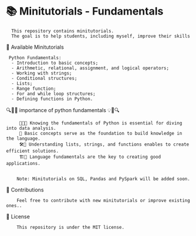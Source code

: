 # 📚 Minitutorials - Fundamentals

      This repository contains minitutorials.
      The goal is to help students, including myself, improve their skills

🚀 Available Minitutorials

     Python Fundamentals:
      - Introduction to basic concepts;
      - Arithmetic, relational, assignment, and logical operators;
      - Working with strings;
      - Conditional structures;
      - Lists;
      - Range function;
      - For and while loop structures;
      - Defining functions in Python.
      
 🔍🐍💡 importance of python fundamentals 💡🐍🔍

         🌟🚀🐍 Knowing the fundamentals of Python is essential for diving into data analysis.
         🚀 Basic concepts serve as the foundation to build knowledge in the language.
         🛠️🧩 Understanding lists, strings, and functions enables to create efficient solutions.
         🏗️🎲 Language fundamentals are the key to creating good applications.

       
        Note: Minitutorials on SQL, Pandas and PySpark will be added soon.


  🤝 Contributions

        Feel free to contribute with new minitutorials or improve existing ones.. 

  📝 License
        
        This repository is under the MIT license.
